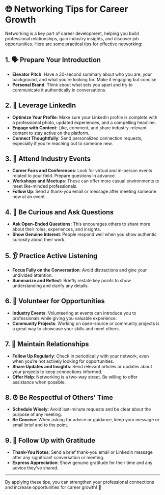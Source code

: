 # 🌐 Networking Tips for Career Growth

Networking is a key part of career development, helping you build professional relationships, gain industry insights, and discover job opportunities. Here are some practical tips for effective networking:

## 1. 🗣️ Prepare Your Introduction
   - **Elevator Pitch**: Have a 30-second summary about who you are, your background, and what you’re looking for. Make it engaging but concise.
   - **Personal Brand**: Think about what sets you apart and try to communicate it authentically in conversations.

## 2. 💼 Leverage LinkedIn
   - **Optimize Your Profile**: Make sure your LinkedIn profile is complete with a professional photo, updated experiences, and a compelling headline.
   - **Engage with Content**: Like, comment, and share industry-relevant content to stay active on the platform.
   - **Connect Thoughtfully**: Send personalized connection requests, especially if you’re reaching out to someone new.

## 3. 🏢 Attend Industry Events
   - **Career Fairs and Conferences**: Look for virtual and in-person events related to your field. Prepare questions in advance.
   - **Workshops and Meetups**: These can offer more casual environments to meet like-minded professionals.
   - **Follow Up**: Send a thank-you email or message after meeting someone new at an event.

## 4. 🤔 Be Curious and Ask Questions
   - **Ask Open-Ended Questions**: This encourages others to share more about their roles, experiences, and insights.
   - **Show Genuine Interest**: People respond well when you show authentic curiosity about their work.

## 5. 👂 Practice Active Listening
   - **Focus Fully on the Conversation**: Avoid distractions and give your undivided attention.
   - **Summarize and Reflect**: Briefly restate key points to show understanding and clarify any details.

## 6. 🙋 Volunteer for Opportunities
   - **Industry Events**: Volunteering at events can introduce you to professionals while giving you valuable experience.
   - **Community Projects**: Working on open-source or community projects is a great way to showcase your skills and meet others.

## 7. 🤝 Maintain Relationships
   - **Follow Up Regularly**: Check in periodically with your network, even when you’re not actively looking for opportunities.
   - **Share Updates and Insights**: Send relevant articles or updates about your projects to keep connections informed.
   - **Offer Help**: Networking is a two-way street. Be willing to offer assistance when possible.

## 8. ⏰ Be Respectful of Others’ Time
   - **Schedule Wisely**: Avoid last-minute requests and be clear about the purpose of any meeting.
   - **Be Concise**: When asking for advice or guidance, keep your message or email brief and to the point.

## 9. 🙏 Follow Up with Gratitude
   - **Thank-You Notes**: Send a brief thank-you email or LinkedIn message after any significant conversation or meeting.
   - **Express Appreciation**: Show genuine gratitude for their time and any advice they’ve shared.

---

By applying these tips, you can strengthen your professional connections and increase opportunities for career growth! 🌟
